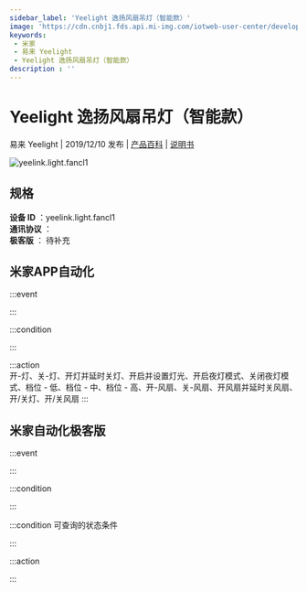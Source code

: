 ```yaml
---
sidebar_label: 'Yeelight 逸扬风扇吊灯（智能款）'
image: 'https://cdn.cnbj1.fds.api.mi-img.com/iotweb-user-center/developer_1679047616100WdIiP1lt.png?GalaxyAccessKeyId=AKVGLQWBOVIRQ3XLEW&Expires=9223372036854775807&Signature=2pKW8Cj9V6rVZBsYCfG8OSlc5ts='
keywords: 
 - 米家
 - 易来 Yeelight
 - Yeelight 逸扬风扇吊灯（智能款）
description : ''
---
```

# Yeelight 逸扬风扇吊灯（智能款）

易来 Yeelight | 2019/12/10 发布 | [产品百科](https://home.mi.com/webapp/content/baike/product/index.html?model=yeelink.light.fancl1/) | [说明书](https://home.mi.com/views/introduction.html?model=yeelink.light.fancl1&region=cn)

![yeelink.light.fancl1](https://cdn.cnbj1.fds.api.mi-img.com/iotweb-user-center/developer_1679047616100WdIiP1lt.png?GalaxyAccessKeyId=AKVGLQWBOVIRQ3XLEW&Expires=9223372036854775807&Signature=2pKW8Cj9V6rVZBsYCfG8OSlc5ts=)

## 规格  
> 
**设备 ID** ：yeelink.light.fancl1  
**通讯协议** ：  
**极客版**  ： 待补充 


## 米家APP自动化  

:::event  

:::

:::condition  

:::

:::action   
开-灯、关-灯、开灯并延时关灯、开启并设置灯光、开启夜灯模式、关闭夜灯模式、档位 - 低、档位 - 中、档位 - 高、开-风扇、关-风扇、开风扇并延时关风扇、开/关灯、开/关风扇
:::

## 米家自动化极客版  

:::event  

:::

:::condition  

:::

:::condition 可查询的状态条件  

:::

:::action  

:::

        

